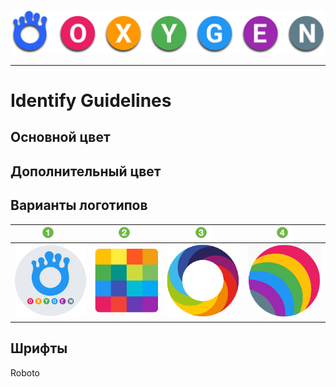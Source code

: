 ![Oxygen Logo](/IDENTIFY/logotype3.png)


---

# Identify Guidelines

## Основной цвет


## Дополнительный цвет




## Варианты логотипов
![one](/IDENTIFY/flickr/fl_01.png) | ![two](/IDENTIFY/flickr/fl_02.png)  | ![three](/IDENTIFY/flickr/fl_03.png)  | ![four](/IDENTIFY/flickr/fl_04.png) 
------------ | ------------- | ------------- | -------------
 ![Logo 1](/IDENTIFY/logo1.png) | ![Logo 2](/IDENTIFY/logo2.png) | ![Logo 3](/IDENTIFY/logo3.png) | ![Logo 4](/IDENTIFY/logo4.png)





## Шрифты
Roboto



